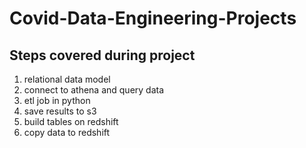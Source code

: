 # Covid-Data-Engineering-Projects
## Steps covered during project
1. relational data model
2. connect to athena and query data
3. etl job in python
4. save results to s3
5. build tables on redshift
6. copy data to redshift
